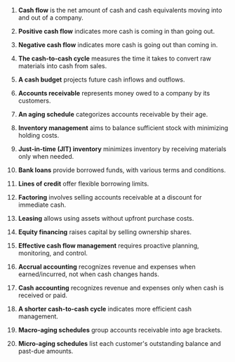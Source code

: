 1. **Cash flow** is the net amount of cash and cash equivalents moving into and out of a company.
    
2. **Positive cash flow** indicates more cash is coming in than going out.
    
3. **Negative cash flow** indicates more cash is going out than coming in.
    
4. **The cash-to-cash cycle** measures the time it takes to convert raw materials into cash from sales.
    
5. **A cash budget** projects future cash inflows and outflows.
    
6. **Accounts receivable** represents money owed to a company by its customers.
    
7. **An aging schedule** categorizes accounts receivable by their age.
    
8. **Inventory management** aims to balance sufficient stock with minimizing holding costs.
    
9. **Just-in-time (JIT) inventory** minimizes inventory by receiving materials only when needed.
    
10. **Bank loans** provide borrowed funds, with various terms and conditions.
    
11. **Lines of credit** offer flexible borrowing limits.
    
12. **Factoring** involves selling accounts receivable at a discount for immediate cash.
    
13. **Leasing** allows using assets without upfront purchase costs.
    
14. **Equity financing** raises capital by selling ownership shares.
    
15. **Effective cash flow management** requires proactive planning, monitoring, and control.
    
16. **Accrual accounting** recognizes revenue and expenses when earned/incurred, not when cash changes hands.
    
17. **Cash accounting** recognizes revenue and expenses only when cash is received or paid.
    
18. **A shorter cash-to-cash cycle** indicates more efficient cash management.
    
19. **Macro-aging schedules** group accounts receivable into age brackets.
    
20. **Micro-aging schedules** list each customer's outstanding balance and past-due amounts.